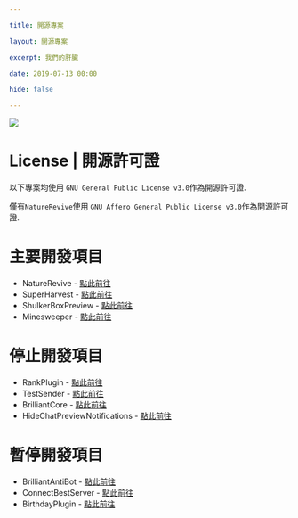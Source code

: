 ```yaml
---

title: 開源專案

layout: 開源專案

excerpt: 我們的肝臟

date: 2019-07-13 00:00

hide: false

---
```


![](https://media.discordapp.net/attachments/596718421966716928/971190210928992267/AddText_05-04-06.36.35.png)

# License | 開源許可證

以下專案均使用 `GNU General Public License v3.0`作為開源許可證.

僅有` NatureRevive `使用 ` GNU Affero General Public License v3.0 `作為開源許可證.

# 主要開發項目

- NatureRevive - [點此前往](https://github.com/BrilliantTeam/NatureRevive)
- SuperHarvest - [點此前往](https://github.com/BrilliantTeam/SuperHarvest)
- ShulkerBoxPreview - [點此前往](https://github.com/BrilliantTeam/ShulkerBoxPreview)
- Minesweeper - [點此前往](https://github.com/BrilliantTeam/Minesweeper)

# 停止開發項目

- RankPlugin - [點此前往](https://github.com/BrilliantTeam/RankPlugin)
- TestSender - [點此前往](https://github.com/BrilliantTeam/TestSender)
- BrilliantCore - [點此前往](https://github.com/BrilliantTeam/BrilliantCore)
- HideChatPreviewNotifications - [點此前往](https://github.com/BrilliantTeam/HideChatPreviewNotifications)

# 暫停開發項目

- BrilliantAntiBot - [點此前往](https://github.com/BrilliantTeam/BrilliantAntiBot)
- ConnectBestServer - [點此前往](https://github.com/BrilliantTeam/ConnectBestServer)
- BirthdayPlugin - [點此前往](https://github.com/BrilliantTeam/BirthdayPlugin)
